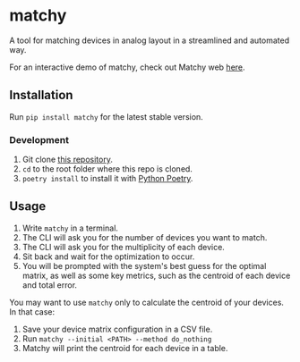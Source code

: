 # matchy

A tool for matching devices in analog layout in a streamlined and automated way.

For an interactive demo of matchy, check out Matchy web [here](https://matchy.streamlitapp.com/).

## Installation

Run `pip install matchy` for the latest stable version.

### Development

1. Git clone [this repository](https://github.com/ftorres16/matchy/).
2. `cd` to the root folder where this repo is cloned.
3. `poetry install` to install it with [Python Poetry](https://python-poetry.org/).

## Usage

1. Write `matchy` in a terminal.
2. The CLI will ask you for the number of devices you want to match.
3. The CLI will ask you for the multiplicity of each device.
4. Sit back and wait for the optimization to occur.
5. You will be prompted with the system's best guess for the optimal matrix, as well as some key metrics, such as the centroid of each device and total error.

You may want to use `matchy` only to calculate the centroid of your devices. In that case:

1. Save your device matrix configuration in a CSV file.
2. Run `matchy --initial <PATH> --method do_nothing`
3. Matchy will print the centroid for each device in a table.
